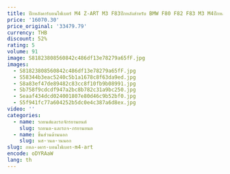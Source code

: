 ```yaml
---
title: ปีกหลังคาร์บอนไฟเบอร์ M4 Z-ART M3 F83ปีกหลังสำหรับ BMW F80 F82 F83 M3 M4ปีกหลังสำหรับ BMW F80 F82คาร์บอนไฟเบอร์ปีกหลัง2013-2019
price: '16070.30'
price_original: '33479.79'
currency: THB
discount: 52%
rating: 5
volume: 91
image: S81823808560842c486df13e78279a65fF.jpg
images:
  - S81823808560842c486df13e78279a65fF.jpg
  - S58344b3eac5240c5b1a1678c8f63da9ed.jpg
  - S8a83ef47de89482c83cc8f10fb9b08991.jpg
  - Sb758f9cdcdf947a2bc8b782c31a9bc250.jpg
  - Seaaf434dcd024001807e80d46c9b52bf0.jpg
  - S5f941fc77a604252b5dc0e4c387a6d8ex.jpg
video: ''
categories:
  - name: รถยนต์และรถจักรยานยนต์
    slug: รถยนต-และรถจ-กรยานยนต
  - name: ชิ้นส่วนด้านนอก
    slug: นส-วนด-านนอก
slug: กหล-งคาร-บอนไฟเบอร-m4-art
encode: oDYRAaW
lang: th
---
```

  